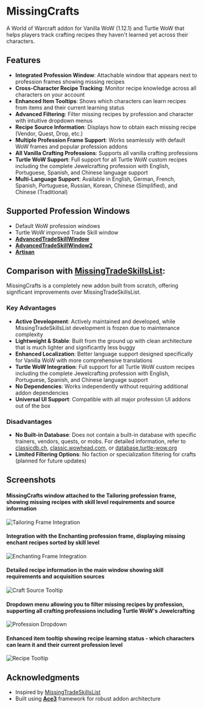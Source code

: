 # MissingCrafts

A World of Warcraft addon for Vanilla WoW (1.12.1) and Turtle WoW that helps players track crafting recipes they haven't learned yet across their characters.

## Features

- **Integrated Profession Window**: Attachable window that appears next to profession frames showing missing recipes
- **Cross-Character Recipe Tracking**: Monitor recipe knowledge across all characters on your account
- **Enhanced Item Tooltips**: Shows which characters can learn recipes from items and their current learning status
- **Advanced Filtering**: Filter missing recipes by profession and character with intuitive dropdown menus
- **Recipe Source Information**: Displays how to obtain each missing recipe (Vendor, Quest, Drop, etc.)
- **Multiple Profession Frame Support**: Works seamlessly with default WoW frames and popular profession addons
- **All Vanilla Crafting Professions**: Supports all vanilla crafting professions
- **Turtle WoW Support**: Full support for all Turtle WoW custom recipes including the complete Jewelcrafting profession with English, Portuguese, Spanish, and Chinese language support
- **Multi-Language Support**: Available in English, German, French, Spanish, Portuguese, Russian, Korean, Chinese (Simplified), and Chinese (Traditional)

## Supported Profession Windows

- Default WoW profession windows
- Turtle WoW improved Trade Skill window
- [**AdvancedTradeSkillWindow**](https://github.com/laytya/AdvancedTradeSkillWindow-vanilla)
- [**AdvancedTradeSkillWindow2**](https://github.com/Shellyoung/AdvancedTradeSkillWindow2)
- [**Artisan**](https://github.com/Otari98/Artisan)

## Comparison with [MissingTradeSkillsList](https://github.com/refaim/MissingTradeSkillsList):

MissingCrafts is a completely new addon built from scratch, offering significant improvements over MissingTradeSkillsList.

### Key Advantages
- **Active Development**: Actively maintained and developed, while MissingTradeSkillsList development is frozen due to maintenance complexity
- **Lightweight & Stable**: Built from the ground up with clean architecture that is much lighter and significantly less buggy
- **Enhanced Localization**: Better language support designed specifically for Vanilla WoW with more comprehensive translations
- **Turtle WoW Integration**: Full support for all Turtle WoW custom recipes including the complete Jewelcrafting profession with English, Portuguese, Spanish, and Chinese language support
- **No Dependencies**: Works independently without requiring additional addon dependencies
- **Universal UI Support**: Compatible with all major profession UI addons out of the box

### Disadvantages
- **No Built-in Database**: Does not contain a built-in database with specific trainers, vendors, quests, or mobs. For detailed information, refer to [classicdb.ch](https://classicdb.ch), [classic.wowhead.com](https://classic.wowhead.com), or [database.turtle-wow.org](https://database.turtle-wow.org)
- **Limited Filtering Options**: No faction or specialization filtering for crafts (planned for future updates)

## Screenshots

#### MissingCrafts window attached to the Tailoring profession frame, showing missing recipes with skill level requirements and source information
![Tailoring Frame Integration](screenshots/TurtleWoW_WithTailoringFrame.jpg)

#### Integration with the Enchanting profession frame, displaying missing enchant recipes sorted by skill level
![Enchanting Frame Integration](screenshots/TurtleWoW_WithEnchantingFrame.jpg)

#### Detailed recipe information in the main window showing skill requirements and acquisition sources
![Craft Source Tooltip](screenshots/CraftSourceTooltip.jpg)

#### Dropdown menu allowing you to filter missing recipes by profession, supporting all crafting professions including Turtle WoW's Jewelcrafting
![Profession Dropdown](screenshots/ProfessionDropdown.jpg)

#### Enhanced item tooltip showing recipe learning status - which characters can learn it and their current profession level
![Recipe Tooltip](screenshots/RecipeTooltip.jpg)

## Acknowledgments
- Inspired by [MissingTradeSkillsList](https://github.com/refaim/MissingTradeSkillsList)
- Built using [**Ace3**](https://github.com/laytya/Ace3v) framework for robust addon architecture
